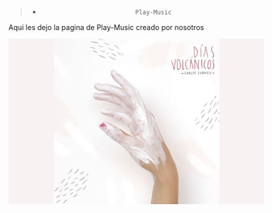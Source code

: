 >*                               Play-Music

Aqui les dejo la pagina de Play-Music creado por nosotros 

<img src="img/diasvolcanicos.jpg" alt="">
 

